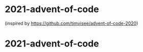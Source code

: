 # 2021-advent-of-code

(inspired by https://github.com/timvisee/advent-of-code-2020)
# 2021-advent-of-code
